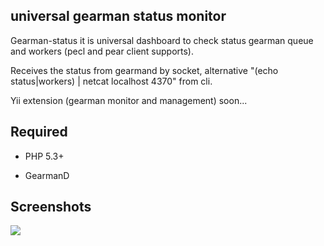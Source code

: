 universal gearman status monitor
--------------

Gearman-status it is universal dashboard to check status gearman queue and workers (pecl and pear client supports).

Receives the status from gearmand by socket, alternative "(echo status|workers) | netcat localhost 4370" from cli.

Yii extension (gearman monitor and management) soon...


Required
--------------
- PHP 5.3+  

- GearmanD



Screenshots
--------------
![](http://files.nosfire.ru/i/8317a4260b55cd84308aa3f16ad849e1.png)
